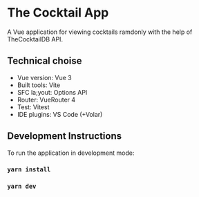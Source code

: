 # The Cocktail App

A Vue application for viewing cocktails ramdonly with the help of TheCocktailDB API.

## Technical choise

- Vue version: Vue 3
- Built tools: Vite
- SFC la;yout: Options API
- Router: VueRouter 4
- Test: Vitest
- IDE plugins: VS Code (+Volar)

## Development Instructions

To run the application in development mode:

### `yarn install`
### `yarn dev`
